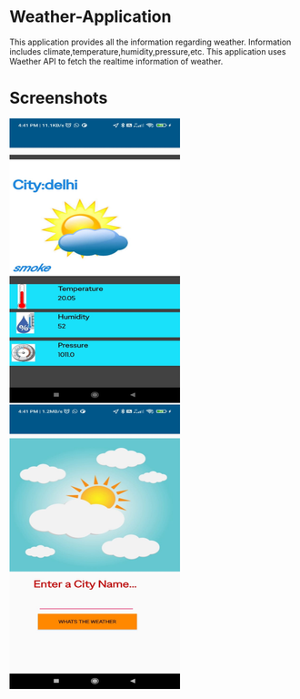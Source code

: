 # Weather-Application
This application provides all the information regarding weather.
Information includes climate,temperature,humidity,pressure,etc.
This application uses Waether API to fetch the realtime information of weather.

# Screenshots

<img src="img2.jpeg" width="300" height="500" />
<img src="img1.jpeg" width="300" height="500" />
